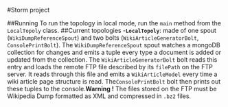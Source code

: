 #Storm project

##Running
To run the topology in local mode, run the `main` method from the `LocalTopoly` class.
##Current topologies
-**`LocalTopoly`**: made of one spout (`WikiDumpReferenceSpout`) and two bolts (`WikiArticleGeneratorBolt`, `ConsolePrintBolt`). The `WikiDumpReferenceSpout` spout watches a mongoDB collection for changes and emits a tuple every type a document is added or updated from the collection. The `WikiArticleGeneratorBolt` bolt reads this entry and loads the remote FTP file described by its `filePath` on the FTP server. It reads through this file and emits a `WikiArticleModel` every time a wiki article page structure is read. The`ConsolePrintBolt` bolt then prints out these tuples to the console.**Warning !** The files stored on the FTP must be Wikipedia Dump formatted as XML and compressed in `.bz2` files.
